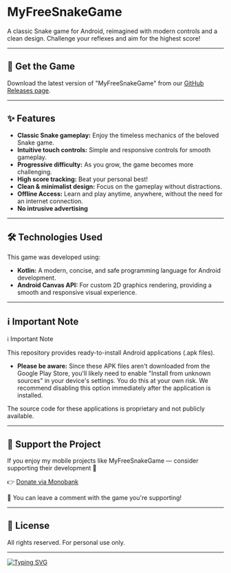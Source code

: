 # MyFreeSnakeGame

A classic Snake game for Android, reimagined with modern controls and a clean design. Challenge your reflexes and aim for the highest score!

---

## 🚀 Get the Game

Download the latest version of "MyFreeSnakeGame" from our [GitHub Releases page](https://github.com/SerhiiQAA/MyFreeSnakeGame/releases).

---

## ✨ Features

* **Classic Snake gameplay:** Enjoy the timeless mechanics of the beloved Snake game.
* **Intuitive touch controls:** Simple and responsive controls for smooth gameplay.
* **Progressive difficulty:** As you grow, the game becomes more challenging.
* **High score tracking:** Beat your personal best!
* **Clean & minimalist design:** Focus on the gameplay without distractions.
* **Offline Access:** Learn and play anytime, anywhere, without the need for an internet connection.
* **No intrusive advertising**

---

## 🛠️ Technologies Used

This game was developed using:

* **Kotlin:** A modern, concise, and safe programming language for Android development.
* **Android Canvas API:** For custom 2D graphics rendering, providing a smooth and responsive visual experience.

---

## ℹ️ Important Note

ℹ️ Important Note

This repository provides ready-to-install Android applications (.apk files).

* **Please be aware:** Since these APK files aren't downloaded from the Google Play Store, you'll likely need to enable "Install from unknown sources" in your device's settings. You do this at your own risk. We recommend disabling this option immediately after the application is installed.

The source code for these applications is proprietary and not publicly available.

---

## 💖 Support the Project

If you enjoy my mobile projects like MyFreeSnakeGame — consider supporting their development 🙌

👉 [Donate via Monobank](https://send.monobank.ua/jar/6mVCH3drmi)

💬 You can leave a comment with the game you're supporting!

---

## 📜 License

All rights reserved. For personal use only.

---
[![Typing SVG](https://readme-typing-svg.demolab.com?font=Fira+Code&pause=1000&width=435&lines=Developed+with+passion+by+SerhiiQAA)](https://git.io/typing-svg)
